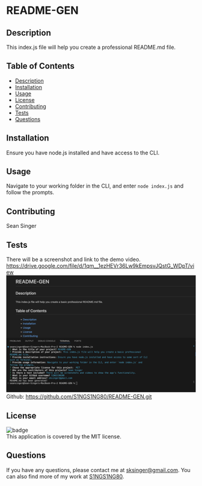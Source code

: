 # README-GEN

## Description
This index.js file will help you create a professional README.md file.

## Table of Contents
- [Description](#description)
- [Installation](#installation)
- [Usage](#usage)
- [License](#license)
- [Contributing](#contributing)
- [Tests](#tests)
- [Questions](#questions)

## Installation
Ensure you have node.js installed and have access to the CLI.

## Usage
Navigate to your working folder in the CLI, and enter `node index.js` and follow the prompts.

## Contributing
Sean Singer

## Tests
There will be a screenshot and link to the demo video.
https://drive.google.com/file/d/1qm__1ezHEVr36Lw9kEmpsvJQstG_WDpT/view
![alt text](<Screenshot 2024-06-12 at 16.21.06.png>)
Github: https://github.com/S1NGS1NG80/README-GEN.git

## License
![badge](https://img.shields.io/badge/license-MIT-brightgreen)
<br />
This application is covered by the MIT license. 

## Questions
If you have any questions, please contact me at [sksinger@gmail.com](mailto:sksinger@gmail.com). You can also find more of my work at [S1NGS1NG80](https://github.com/S1NGS1NG80).
